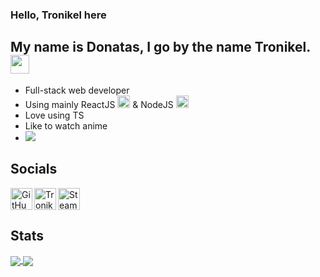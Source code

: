 ### Hello, Tronikel here

## My name is Donatas, I go by the name Tronikel. <img src="https://user-images.githubusercontent.com/56039679/121783172-ebc4e280-cbb5-11eb-956b-f7a2a701c1a7.gif" width="30px">

-   Full-stack web developer
-   Using mainly ReactJS <img src="https://user-images.githubusercontent.com/56039679/121782774-e23a7b00-cbb3-11eb-911e-10826cbda96e.png" width="20px"> & NodeJS <img src="https://user-images.githubusercontent.com/56039679/121782840-3f363100-cbb4-11eb-9787-5d0112b985ee.png" width="20px">
-   Love using TS
-   Like to watch anime
-   ![](https://komarev.com/ghpvc/?username=Trunkelis)

## Socials


  <a href="https://github.com/Trunkelis">
    <img alt="GitHub" align="left"  width="35px" src="https://raw.githubusercontent.com/peterthehan/peterthehan/master/assets/github.svg">
  </a>

  <a href="Tronikel#8679">
    <img alt="Tronikel#8679" title="Tronikel#8679" width="35px" align="left" src="https://raw.githubusercontent.com/peterthehan/peterthehan/master/assets/discord.svg">
  </a>

 <a href="https://steamcommunity.com/id/tronikel">
    <img alt="Steam" width="35px" src="https://raw.githubusercontent.com/peterthehan/peterthehan/master/assets/steam.svg">
 </a>
</br>


## Stats

<a href="https://github.com/anuraghazra/github-readme-stats">
    <img 
        align="center" 
        src="https://github-readme-stats.vercel.app/api/top-langs/?username=Trunkelis&langs_count=5&layout=compact"
    />
</a>

<a href="https://github.com/anuraghazra/github-readme-stats">
    <img 
        align="center" 
        src="https://github-readme-stats.vercel.app/api?username=Trunkelis&show_icons=true&theme=tokyonight"
    />
</a>
